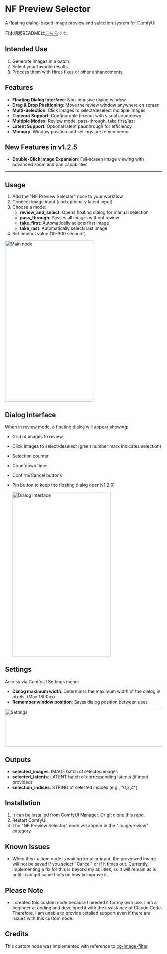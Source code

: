# NF Preview Selector

A floating dialog-based image preview and selection system for ComfyUI.

日本語版READMEは[こちら](README-ja.md)です。

## Intended Use
1. Generate images in a batch.
2. Select your favorite results.
3. Process them with Hires fixes or other enhancements.

## Features

- **Floating Dialog Interface**: Non-intrusive dialog window
- **Drag & Drop Positioning**: Move the review window anywhere on screen
- **Multi-Selection**: Click images to select/deselect multiple images
- **Timeout Support**: Configurable timeout with visual countdown
- **Multiple Modes**: Review mode, pass-through, take first/last
- **Latent Support**: Optional latent passthrough for efficiency
- **Memory**: Window position and settings are remembered

## New Features in v1.2.5
- **Double-Click Image Expansion**: Full-screen image viewing with advanced zoom and pan capabilities
---

## Usage

1. Add the "NF Preview Selector" node to your workflow
2. Connect image input (and optionally latent input)
3. Choose a mode:
   - **review_and_select**: Opens floating dialog for manual selection
   - **pass_through**: Passes all images without review
   - **take_first**: Automatically selects first image
   - **take_last**: Automatically selects last image
4. Set timeout value (10-300 seconds)

  <img width="284" height="517" alt="Main node" src="https://github.com/user-attachments/assets/0509c1d4-bb15-4f46-b924-383fd63981cb" />

## Dialog Interface

When in review mode, a floating dialog will appear showing:
- Grid of images to review
- Click images to select/deselect (green number mark indicates selection)
- Selection counter
- Countdown timer
- Confirm/Cancel buttons
- Pin button to keep the floating dialog open(v1.2.0)

  <img width="316" height="528" alt="Dialog Interface" src="https://github.com/user-attachments/assets/e2bc576e-5e66-4735-beb0-2742a8a0d419" />

## Settings

Access via ComfyUI Settings menu:
- **Dialog maximum width**: Determines the maximum width of the dialog in pixels. (Max 1800px)
- **Remember window position**: Saves dialog position between uses

<img width="544" height="121" alt="Settings" src="https://github.com/user-attachments/assets/105277be-b16d-4d66-b683-9617f097a201" />

## Outputs

- **selected_images**: IMAGE batch of selected images
- **selected_latents**: LATENT batch of corresponding latents (if input provided)
- **selection_indices**: STRING of selected indices (e.g., "0,2,4")

## Installation

1. It can be installed from ComfyUI Manager. Or git clone this repo.
2. Restart ComfyUI
3. The "NF Preview Selector" node will appear in the "image/review" category

## Known Issues
- When this custom node is waiting for user input, the previewed image will not be saved if you select "Cancel" or if it times out. Currently, implementing a fix for this is beyond my abilities, so it will remain as is until I can get some hints on how to improve it.

## Please Note

- I created this custom node because I needed it for my own use. I am a beginner at coding and developed it with the assistance of Claude Code. Therefore, I am unable to provide detailed support even if there are issues with this custom node.

## Credits

This custom node was implemented with reference to [cg-image-filter](https://github.com/chrisgoringe/cg-image-filter).
